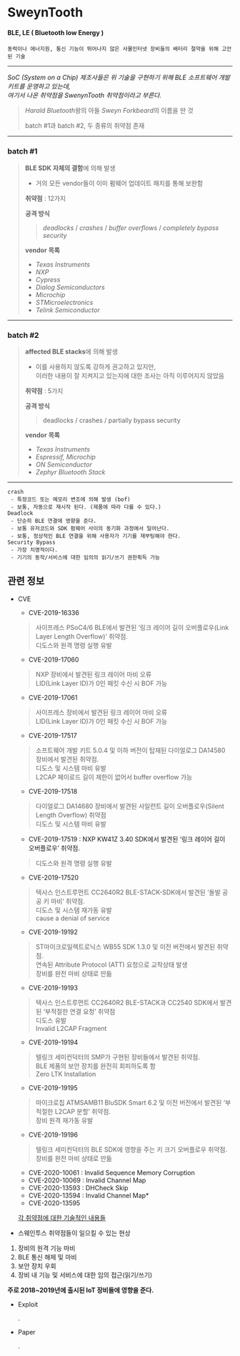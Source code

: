 # SweynTooth
#### BLE, LE ( Bluetooth low Energy )

	동력이나 에너지원, 통신 기능이 뛰어나지 않은 사물인터넷 장비들의 배터리 절약을 위해 고안된 기술

***
*SoC (System on a Chip) 제조사들은 위 기술을 구현하기 위해 BLE 소프트웨어 개발 키트를 운영하고 있는데,   
여기서 나온 취약점을 SwenynTooth 취약점이라고 부른다.*   
> *Harald Bluetooth*왕의 아들 *Sweyn Forkbeard*의 이름을 딴 것 
>      
> batch #1과 batch #2, 두 종류의 취약점 존재   
***
### batch #1

> **BLE SDK 자체의 결함**에 의해 발생 
> - 거의 모든 vendor들이 이미 펌웨어 업데이트 패치를 통해 보완함   
>   
> **취약점** : 12가지   
>   
> **공격 방식**   
> > *deadlocks* / *crashes* / *buffer overflows* / *completely bypass 	security*   
>   
> **vendor 목록**   
> - *Texas Instruments*
> - *NXP*
> - *Cypress*
> - *Dialog Semiconductors*
> - *Microchip*
> - *STMicroelectronics*
> - *Telink Semiconductor*   
***
### batch #2

> **affected BLE stacks**에 의해 발생    
> - 이를 사용하지 않도록 강하게 권고하고 있지만,   
이러한 내용이 잘 지켜지고 있는지에 대한 조사는 아직 이루어지지 않았음   
>   
> **취약점** : 5가지   
>   
> **공격 방식**   
> > deadlocks / crashes / partially bypass security   
>   
> **vendor 목록**   
> - *Texas Instruments*
> - *Espressif, Microchip*
> - *ON Semiconductor*
> - *Zephyr Bluetooth Stack*   
***

	crash
	 - 특정코드 또는 메모리 변조에 의해 발생 (bof)
	 - 보통, 자동으로 재시작 된다. (제품에 따라 다를 수 있다.)
	Deadlock 
	 - 단순히 BLE 연결에 영향을 준다.
	 - 보통 유저코드와 SDK 펌웨어 사이의 동기화 과정에서 일어난다.
	 - 보통, 정상적인 BLE 연결을 위해 사용자가 기기를 재부팅해야 한다.
	Security Bypass 
	 - 가장 치명적이다.
	 - 기기의 동작/서비스에 대한 임의의 읽기/쓰기 권한획득 가능

## 관련 정보
- CVE
	- CVE-2019-16336 
	> 사이프레스 PSoC4/6 BLE에서 발견된 ‘링크 레이어 길이 오버플로우(Link Layer Length Overflow)’ 취약점.    
	> 디도스와 원격 명령 실행 유발      
	- CVE-2019-17060 
	> NXP 장비에서 발견된 링크 레이어 마비 오류     
	> LID(Link Layer ID)가 0인 패킷 수신 시 BOF 가능     
	- CVE-2019-17061 
	> 사이프레스 장비에서 발견된 링크 레이어 마비 오류   
	> LID(Link Layer ID)가 0인 패킷 수신 시 BOF 가능        
	- CVE-2019-17517 
	> 소프트웨어 개발 키트 5.0.4 및 이하 버전이 탑재된 다이얼로그 DA14580 장비에서 발견된 취약점.   
	> 디도스 및 시스템 마비 유발   
	> L2CAP 페이로드 길이 제한이 없어서 buffer overflow 가능   
	- CVE-2019-17518 
 	> 다이얼로그 DA14680 장비에서 발견된 사일런트 길이 오버플로우(Silent Length Overflow) 취약점   
	> 디도스 및 시스템 마비 유발     
	- CVE-2019-17519 : NXP KW41Z 3.40 SDK에서 발견된 ‘링크 레이어 길이 오버플로우’ 취약점.   
	> 디도스와 원격 명령 실행 유발      
	- CVE-2019-17520 
	> 텍사스 인스트루먼트 CC2640R2 BLE-STACK-SDK에서 발견된 ‘돌발 공공 키 마비’ 취약점.    
	> 디도스 및 시스템 재가동 유발   
	> cause a denial of service   
	- CVE-2019-19192 
	> ST마이크로일렉트로닉스 WB55 SDK 1.3.0 및 이전 버전에서 발견된 취약점.       
	> 연속된 Attribute Protocol (ATT) 요청으로 교착상태 발생   
	> 장비를 완전 마비 상태로 만듦   
	- CVE-2019-19193 
	> 텍사스 인스트루먼트 CC2640R2 BLE-STACK과 CC2540 SDK에서 발견된 ‘부적절한 연결 요청’ 취약점   
	> 디도스 유발     
	> Invalid L2CAP Fragment   
	- CVE-2019-19194 
	> 텔링크 세미컨덕터의 SMP가 구현된 장비들에서 발견된 취약점.      
	> BLE 제품의 보안 장치를 완전히 회피하도록 함    
	> Zero LTK Installation   
	- CVE-2019-19195  
	> 마이크로칩 ATMSAMB11 BluSDK Smart 6.2 및 이전 버전에서 발견된 ‘부적절한 L2CAP 분할’ 취약점.   
	> 장비 원격 재가동 유발   
	- CVE-2019-19196 
	>텔링크 세미컨덕터의 BLE SDK에 영향을 주는 키 크기 오버플로우 취약점.
	> 장비를 완전 마비 상태로 만듦   
	- CVE-2020-10061 : Invalid Sequence Memory Corruption
 	- CVE-2020-10069 : Invalid Channel Map
 	- CVE-2020-13593 : DHCheck Skip
 	- CVE-2020-13594 : Invalid Channel Map*
 	- CVE-2020-13595   
   
	[각 취약점에 대한 기술적인 내용들](https://asset-group.github.io/disclosures/sweyntooth/disclosure.html#technical-description, "link")

- 스웨인투스 취약점들이 일으킬 수 있는 현상
1. 장비의 원격 기능 마비
2. BLE 통신 해제 및 마비
3. 보안 장치 우회
4. 장비 내 기능 및 서비스에 대한 임의 접근(읽기/쓰기)   
     
**주로 2018~2019년에 출시된 IoT 장비들에 영향을 준다.**
   
- Exploit

	.

- Paper

	.
